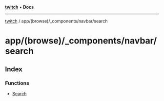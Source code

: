 [**twitch**](../../../../../README.md) • **Docs**

***

[twitch](../../../../../modules.md) / app/(browse)/\_components/navbar/search

# app/(browse)/\_components/navbar/search

## Index

### Functions

- [Search](functions/Search.md)
